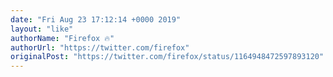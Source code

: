 ```yaml
---
date: "Fri Aug 23 17:12:14 +0000 2019"
layout: "like"
authorName: "Firefox 🔥"
authorUrl: "https://twitter.com/firefox"
originalPost: "https://twitter.com/firefox/status/1164948472597893120"
---
```

